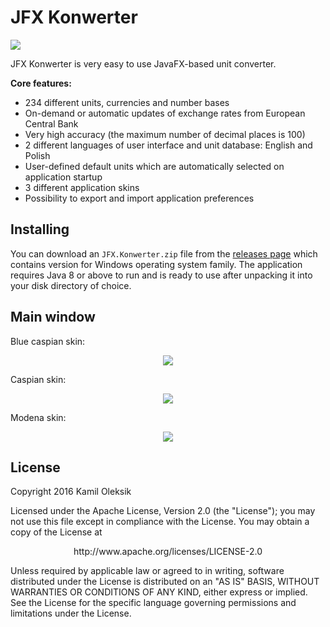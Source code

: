 # JFX Konwerter

[![][license img]][license]

JFX Konwerter is very easy to use JavaFX-based unit converter. 

**Core features:**
 - 234 different units, currencies and number bases
 - On-demand or automatic updates of exchange rates from European Central Bank
 - Very high accuracy (the maximum number of decimal places is 100)
 - 2 different languages of user interface and unit database: English and Polish
 - User-defined default units which are automatically selected on application startup
 - 3 different application skins
 - Possibility to export and import application preferences

## Installing

You can download an ``JFX.Konwerter.zip`` file from the [releases page](https://github.com/kam1l/JFX-Konwerter/releases) which contains version for Windows operating system family. The application requires Java 8 or above to run and is ready to use after unpacking it into your disk directory of choice.

## Main window

<p>Blue caspian skin:</p>
<p align="center">
  <img src="http://i65.tinypic.com/2hfuaag.jpg"/>
</p>

<p>Caspian skin:</p>
<p align="center">
  <img src="http://i68.tinypic.com/28h1v9g.png"/>
</p>

<p>Modena skin:</p>
<p align="center">
  <img src="http://i63.tinypic.com/2hzmts1.png"/>
</p>

## License

Copyright 2016 Kamil Oleksik

Licensed under the Apache License, Version 2.0 (the "License");
you may not use this file except in compliance with the License.
You may obtain a copy of the License at

<p align="center">http://www.apache.org/licenses/LICENSE-2.0</p>

Unless required by applicable law or agreed to in writing, software
distributed under the License is distributed on an "AS IS" BASIS,
WITHOUT WARRANTIES OR CONDITIONS OF ANY KIND, either express or implied.
See the License for the specific language governing permissions and
limitations under the License.

[license]:LICENSE
[license img]:https://img.shields.io/badge/License-Apache%202-blue.svg